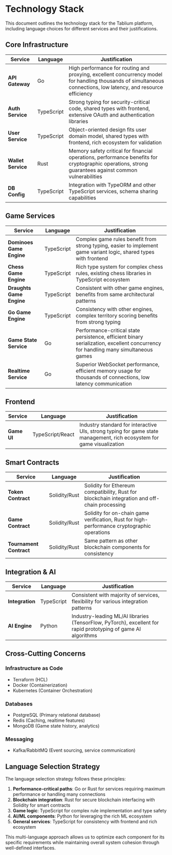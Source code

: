 # Technology Stack

This document outlines the technology stack for the Tablium platform, including language choices for different services and their justifications.

## Core Infrastructure

| Service | Language | Justification |
|---------|----------|---------------|
| **API Gateway** | Go | High performance for routing and proxying, excellent concurrency model for handling thousands of simultaneous connections, low latency, and resource efficiency |
| **Auth Service** | TypeScript | Strong typing for security-critical code, shared types with frontend, extensive OAuth and authentication libraries |
| **User Service** | TypeScript | Object-oriented design fits user domain model, shared types with frontend, rich ecosystem for validation |
| **Wallet Service** | Rust | Memory safety critical for financial operations, performance benefits for cryptographic operations, strong guarantees against common vulnerabilities |
| **DB Config** | TypeScript | Integration with TypeORM and other TypeScript services, schema sharing capabilities |

## Game Services

| Service | Language | Justification |
|---------|----------|---------------|
| **Dominoes Game Engine** | TypeScript | Complex game rules benefit from strong typing, easier to implement game variant logic, shared types with frontend |
| **Chess Game Engine** | TypeScript | Rich type system for complex chess rules, existing chess libraries in TypeScript ecosystem |
| **Draughts Game Engine** | TypeScript | Consistent with other game engines, benefits from same architectural patterns |
| **Go Game Engine** | TypeScript | Consistency with other engines, complex territory scoring benefits from strong typing |
| **Game State Service** | Go | Performance-critical state persistence, efficient binary serialization, excellent concurrency for handling many simultaneous games |
| **Realtime Service** | Go | Superior WebSocket performance, efficient memory usage for thousands of connections, low latency communication |

## Frontend

| Service | Language | Justification |
|---------|----------|---------------|
| **Game UI** | TypeScript/React | Industry standard for interactive UIs, strong typing for game state management, rich ecosystem for game visualization |

## Smart Contracts

| Service | Language | Justification |
|---------|----------|---------------|
| **Token Contract** | Solidity/Rust | Solidity for Ethereum compatibility, Rust for blockchain integration and off-chain processing |
| **Game Contract** | Solidity/Rust | Solidity for on-chain game verification, Rust for high-performance cryptographic operations |
| **Tournament Contract** | Solidity/Rust | Same pattern as other blockchain components for consistency |

## Integration & AI

| Service | Language | Justification |
|---------|----------|---------------|
| **Integration** | TypeScript | Consistent with majority of services, flexibility for various integration patterns |
| **AI Engine** | Python | Industry-leading ML/AI libraries (TensorFlow, PyTorch), excellent for rapid prototyping of game AI algorithms |

## Cross-Cutting Concerns

### Infrastructure as Code
- Terraform (HCL)
- Docker (Containerization)
- Kubernetes (Container Orchestration)

### Databases
- PostgreSQL (Primary relational database)
- Redis (Caching, realtime features)
- MongoDB (Game state history, analytics)

### Messaging
- Kafka/RabbitMQ (Event sourcing, service communication)

## Language Selection Strategy

The language selection strategy follows these principles:

1. **Performance-critical paths**: Go or Rust for services requiring maximum performance or handling many connections
2. **Blockchain integration**: Rust for secure blockchain interfacing with Solidity for smart contracts
3. **Game logic**: TypeScript for complex rule implementation and type safety
4. **AI/ML components**: Python for leveraging the rich ML ecosystem
5. **General services**: TypeScript for consistency with frontend and rich ecosystem

This multi-language approach allows us to optimize each component for its specific requirements while maintaining overall system cohesion through well-defined interfaces. 